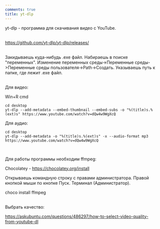 ```yaml
---
comments: true
title: yt-dlp
---
```


yt-dlp - программа для скачивания видео с YouTube.
<br><br>

<https://github.com/yt-dlp/yt-dlp/releases/>
<br><br>

Закидываешь куда-нибудь .exe файл. Набираешь в поиске "переменных". Изменение переменных среды->Переменные среды->Переменные среды пользователя->Path->Создать. Указываешь путь к папке, где лежит .exe файл.
<br><br>

Для видео:

Win+R cmd

```
cd desktop
yt-dlp --add-metadata --embed-thumbnail --embed-subs -o "%(title)s.%(ext)s" https://www.youtube.com/watch?v=dQw4w9WgXcQ
```

Для аудио:

```
cd desktop
yt-dlp --add-metadata -o "%(title)s.%(ext)s" -x --audio-format mp3 https://www.youtube.com/watch?v=dQw4w9WgXcQ
```
<br>

Для работы программы необходим ffmpeg:

Chocolatey - <https://chocolatey.org/install>

Открываешь командную строку с правами администратора. Правой кнопкой мыши по кнопке Пуск. Терминал (Администратор).

choco install ffmpeg
<br><br>

Выбрать качество:

<https://askubuntu.com/questions/486297/how-to-select-video-quality-from-youtube-dl>